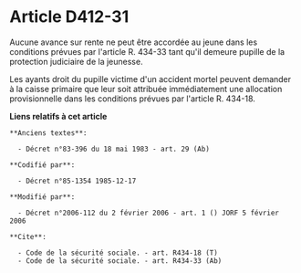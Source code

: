 # Article D412-31

Aucune avance sur rente ne peut être accordée au jeune dans les conditions prévues par l'article R. 434-33 tant qu'il demeure
pupille de la protection judiciaire de la jeunesse. 

Les ayants droit du pupille victime d'un accident mortel peuvent demander à la caisse primaire que leur soit attribuée
immédiatement une allocation provisionnelle dans les conditions prévues par l'article R. 434-18.

**Liens relatifs à cet article**

	**Anciens textes**:

	  - Décret n°83-396 du 18 mai 1983 - art. 29 (Ab)

	**Codifié par**:

	  - Décret n°85-1354 1985-12-17

	**Modifié par**:

	  - Décret n°2006-112 du 2 février 2006 - art. 1 () JORF 5 février 2006

	**Cite**:

	  - Code de la sécurité sociale. - art. R434-18 (T)
	  - Code de la sécurité sociale. - art. R434-33 (Ab)

